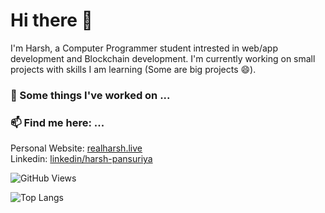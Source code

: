 # Hi there 👋

I'm Harsh, a Computer Programmer student intrested in web/app development and Blockchain development. I'm currently working on small projects with skills I am learning (Some are big projects 😄).

### 🔭 Some things I've worked on ...


### 📫 Find me here: ...
Personal Website: <a href = "https://realharsh.live/">realharsh.live</a><br/>
Linkedin: [linkedin/harsh-pansuriya](https://www.linkedin.com/in/harsh-pansuriya-385569183/)

![GitHub Views](https://komarev.com/ghpvc/?username=harshpansuriya&style=for-the-badge)

![Top Langs](https://github-readme-stats.vercel.app/api/top-langs/?username=harshpansuriya&layout=compact)
